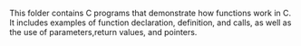 This folder contains C programs that demonstrate how functions work in C. It includes examples of function declaration, definition, and calls, as well as the use of parameters,return values, and pointers.

